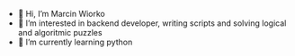 - 👋 Hi, I’m Marcin Wiorko
- 👀 I’m interested in backend developer, writing scripts and solving logical and algoritmic puzzles
- 🌱 I’m currently learning python

<!---
- 💞️ I’m looking to collaborate on ...
- 📫 How to reach me ...

MarcinWiorko/MarcinWiorko is a ✨ special ✨ repository because its `README.md` (this file) appears on your GitHub profile.
You can click the Preview link to take a look at your changes.
--->
